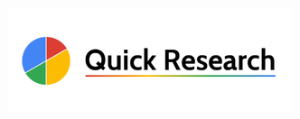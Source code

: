 <div align="center">
  <img src="https://github.com/pnhathuy07/quick-research/blob/main/logo.png"><br>
</div>
